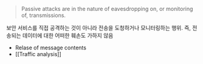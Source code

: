 > Passive attacks are in the nature of eavesdropping on, or monitoring of, transmissions.

보안 서비스를 직접 공격하는 것이 아니라 전송을 도청하거나 모니터링하는 행위. 즉, 전송되는 데이터에 대한 어떠한 훼손도 가하지 않음

+ Relase of message contents
+ [[Traffic analysis]]